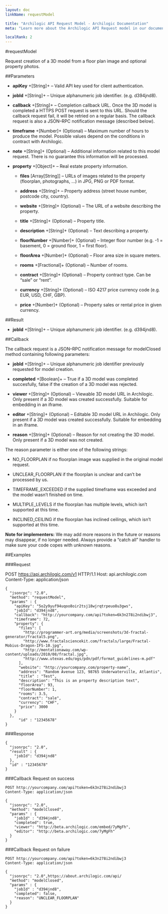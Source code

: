 ```yaml
---
layout: doc
linkName: requestModel

title: "Archilogic API Request Model - Archilogic Documentation"
meta: "Learn more about the Archilogic API Request model in our documentation available here."

localRank: 2
---
```


#requestModel

Request creation of a 3D model from a floor plan image and optional property photos.

##Parameters

* **apiKey** +[String]+ – Valid API key used for client authentication.

* **jobId** +[String]+ – Unique alphanumeric job identifier. (e.g. d394jnd8).

* **callback** +[String]+ – Completion callback URL. Once the 3D model is completed a HTTPS POST request is sent to this URL. Should the callback request fail, it will be retried on a regular basis. The callback request is also a JSON–RPC notification message (described below).

* **timeframe** +[Number]+ (Optional) – Maximum number of hours to produce the model. Possible values depend on the conditions in contract with Archilogic.

* **note** +[String]+ (Optional) – Additional information related to this model request. There is no guarantee this information will be processed.

* **property** +[Object]+ – Real estate property information.

    * **files** [Array[String]] – URLs of images related to the property (floorplan, photographs, …) in JPG, PNG or PDF format.

    * **address** +[String]+ – Property address (street house number, postcode city, country).

    * **website** +[String]+ (Optional) – The URL of a website describing the property.

    * **title** +[String]+ (Optional) – Property title.

    * **description** +[String]+ (Optional) – Text describing a property.

    * **floorNumber** +[Number]+ (Optional) – Integer floor number (e.g. -1 = basement, 0 = ground floor, 1 = first floor).

    * **floorArea** +[Number]+ (Optional) – Floor area size in square meters.

    * **rooms** +[Fractional]+ (Optional) – Number of rooms.

    * **contract** +[String]+ (Optional) – Property contract type. Can be “sale” or “rent”.

    * **currency** +[String]+ (Optional) – ISO 4217 price currency code (e.g. EUR, USD, CHF, GBP).

    * **price** +[Number]+ (Optional) – Property sales or rental price in given currency.

##Result

* **jobId** +[String]+ – Unique alphanumeric job identifier. (e.g. d394jnd8).

##Callback

The callback request is a JSON–RPC notification message for modelClosed method containing following parameters:

* **jobId** +[String]+ – Unique alphanumeric job identifier previously requested for model creation.

* **completed** +[Boolean]+ – True if a 3D model was completed succesfully, false if the creation of a 3D model was rejected.

* **viewer** +[String]+ (Optional) – Viewable 3D model URL in Archilogic. Only present if a 3D model was created successfully. Suitable for embedding in an iframe.

* **editor** +[String]+ (Optional) – Editable 3D model URL in Archilogic. Only present if a 3D model was created successfully. Suitable for embedding in an iframe.

* **reason** +[String]+ (Optional) – Reason for not creating the 3D model. Only present if a 3D model was not created.

The reason parameter is either one of the following strings:

* NO_FLOORPLAN if no floorplan image was supplied in the original model request.

* UNCLEAR_FLOORPLAN if the floorplan is unclear and can’t be processed by us.

* TIMEFRAME_EXCEEDED if the supplied timeframe was exceeded and the model wasn’t finished on time.

* MULTIPLE_LEVELS if the floorplan has multiple levels, which isn’t supported at this time.

* INCLINED_CEILING if the floorplan has inclined ceilings, which isn’t supported at this time.

**Note for implementers:** We may add more reasons in the future or reasons may disappear, if no longer needed. Always provide a “catch all” handler to make sure your code copes with unknown reasons.

##Examples

###Request

POST https://api.archilogic.com/v1 HTTP/1.1
Host: api.archilogic.com
Content-Type: application/json

    {
      "jsonrpc": "2.0",
      "method": "requestModel",
      "params" : {
        "apiKey": "5o2y9yuf94uqoo8oir2tsj18wjrqtrpeuo8u3gws",
        "jobId": "d394jnd8",
        "callback": "http://yourcompany.com/api?token=6k3n278i2ndibwj3",
        "timeframe": 72,
        "property": {
          "files": [
            "http://programmer-art.org/media/screenshots/3d-fractal-generator/fractal5.png",
            "http://www.fractalsciencekit.com/fractals/large/Fractal-Mobius-Dragon-IFS-10.jpg",
            "http://mentationaway.com/wp-content/uploads/2010/08/fractal.jpg",
            "http://www.utexas.edu/ogs/pdn/pdf/format_guidelines-m.pdf"
          ],
          "website": "http://yourcompany.com/property-name",
          "address": "Random Avenue 123, 98765 Underwaterville, Atlantis",
          "title" : "Test",
          "description": "This is an property description text",
          "floorArea": 93,
          "floorNumber": 1,
          "rooms": 3.5,
          "contract": "sale",
          "currency": "CHF",
          "price": 3000
        }
      },
          "id" : "12345678"
    }

###Response

    {
      "jsonrpc": "2.0",
      "result" : {
        "jobId": "d394jnd8"
      },
      "id" : "12345678"
    }

###Callback Request on success

    POST http://yourcompany.com/api?token=6k3n278i2ndibwj3
    Content-Type: application/json

    {
      "jsonrpc": "2.0",
      "method": "modelClosed",
      "params" : {
        "jobId" : "d394jnd8",
        "completed": true,
        "viewer": "http://beta.archilogic.com/embed/7yMgFh",
        "editor": "http://beta.archilogic.com/7yMgFh"
      }
    }

###Callback Request on failure

    POST http://yourcompany.com/api?token=6k3n278i2ndibwj3
    Content-Type: application/json

    {
      "jsonrpc": "2.0",https://about.archilogic.com/api/
      "method": "modelClosed",
      "params" : {
        "jobId" : "d394jnd8",
        "completed": false,
        "reason": "UNCLEAR_FLOORPLAN"
      }
    }
